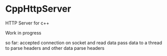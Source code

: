 # CppHttpServer
HTTP Server for c++

Work in progress

so far:
accepted connection on socket and read data
pass data to a thread to parse headers and other data
parse headers
